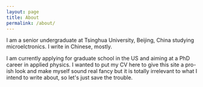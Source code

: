 ```yaml
---
layout: page
title: About
permalink: /about/
---
```


I am a senior undergraduate at Tsinghua University, Beijing, China studying microelctronics. I write in Chinese, mostly.

I am currently applying for graduate school in the US and aiming at a PhD career in applied physics. I wanted to put my CV here to give this site a pro-ish look and make myself sound real fancy but it is totally irrelevant to what I intend to write about, so let's just save the trouble. 
